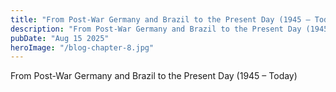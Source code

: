```yaml
---
title: "From Post-War Germany and Brazil to the Present Day (1945 – Today)"
description: "From Post-War Germany and Brazil to the Present Day (1945 – Today)"
pubDate: "Aug 15 2025"
heroImage: "/blog-chapter-8.jpg"
---
```


From Post-War Germany and Brazil to the Present Day (1945 – Today)